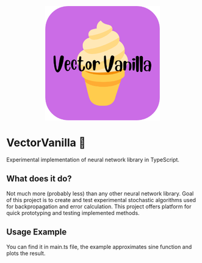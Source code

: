 <p align="center">
    <img width="300" src="/logo.png"/>
</p>

# VectorVanilla 🍦
Experimental implementation of neural network library in TypeScript.

## What does it do?
Not much more (probably less) than any other neural network library. Goal of this project is to create and test experimental stochastic algorithms used for backpropagation and error calculation. This project offers platform for quick prototyping and testing implemented methods.

## Usage Example
You can find it in main.ts file, the example approximates sine function and plots the result.
